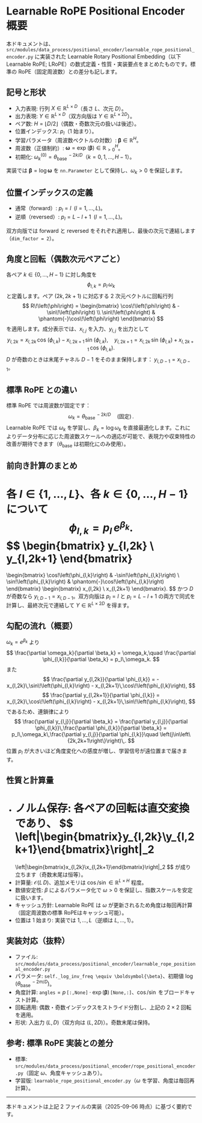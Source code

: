 # Learnable RoPE Positional Encoder 概要

本ドキュメントは、`src/modules/data_process/positional_encoder/learnable_rope_positional_encoder.py` に実装された Learnable Rotary Positional Embedding（以下 Learnable RoPE; LRoPE）の数式定義・性質・実装要点をまとめたものです。標準の RoPE（固定周波数）との差分も記します。

## 記号と形状
- 入力表現: 行列 $X \in \mathbb{R}^{L \times D}$（長さ $L$、次元 $D$）。
- 出力表現: $Y \in \mathbb{R}^{L \times D}$（双方向版は $Y \in \mathbb{R}^{L \times 2D}$）。
- ペア数: $H = \left\lfloor D/2 \right\rfloor$（偶数・奇数次元の扱いは後述）。
- 位置インデックス: $p_l$（1 始まり）。
- 学習パラメータ（周波数ベクトルの対数）: $\boldsymbol{\beta} \in \mathbb{R}^{H}$。
- 周波数（正値制約）: $\boldsymbol{\omega} = \exp\!\left(\boldsymbol{\beta}\right) \in \mathbb{R}_{>0}^{H}$。
- 初期化: $\omega_k^{(0)} = \theta_{\text{base}}^{\,-2k/D}$（$k=0,1,\dots,H-1$）。

実装では $\boldsymbol{\beta} = \log \boldsymbol{\omega}$ を `nn.Parameter` として保持し、$\omega_k>0$ を保証します。

## 位置インデックスの定義
- 通常（forward）: $p_l = l\;\;(l=1,\dots,L)$。
- 逆順（reversed）: $p_l = L - l + 1\;\;(l=1,\dots,L)$。

双方向版では forward と reversed をそれぞれ適用し、最後の次元で連結します（`dim_factor = 2`）。

## 角度と回転（偶数次元ペアごと）
各ペア $k\in\{0,\dots,H-1\}$ に対し角度を
$$
  \phi_{l,k} = p_l\, \omega_k
$$
と定義します。ペア $(2k,\,2k+1)$ に対応する 2 次元ベクトルに回転行列
$$
  R\!\left(\phi\right) =
  \begin{bmatrix}
    \cos\!\left(\phi\right) & -\sin\!\left(\phi\right) \\
    \sin\!\left(\phi\right) & \phantom{-}\cos\!\left(\phi\right)
  \end{bmatrix}
$$
を適用します。成分表示では、$x_{l,j}$ を入力、$y_{l,j}$ を出力として
$$
  y_{l,2k} = x_{l,2k}\, \cos\!\left(\phi_{l,k}\right) - x_{l,2k+1}\, \sin\!\left(\phi_{l,k}\right),\quad
  y_{l,2k+1} = x_{l,2k}\, \sin\!\left(\phi_{l,k}\right) + x_{l,2k+1}\, \cos\!\left(\phi_{l,k}\right).
$$
$D$ が奇数のときは末尾チャネル $D-1$ をそのまま保持します：$\;y_{l,D-1}=x_{l,D-1}$。

## 標準 RoPE との違い
標準 RoPE では周波数が固定です：
$$
  \omega_k = \theta_{\text{base}}^{\,-2k/D}\quad\left(\text{固定}\right)\,.
$$
Learnable RoPE では $\omega_k$ を学習し、$\beta_k = \log \omega_k$ を直接最適化します。これによりデータ分布に応じた周波数スケールへの適応が可能で、表現力や収束特性の改善が期待できます（$\theta_{\text{base}}$ は初期化にのみ使用）。

## 前向き計算のまとめ
各 $l\in\{1,\dots,L\}$、各 $k\in\{0,\dots,H-1\}$ について
$$
  \phi_{l,k} = p_l\, e^{\beta_k}.
$$
$$
  \begin{bmatrix}
    y_{l,2k} \\
    y_{l,2k+1}
  \end{bmatrix}
  =
  \begin{bmatrix}
    \cos\!\left(\phi_{l,k}\right) & -\sin\!\left(\phi_{l,k}\right) \\
    \sin\!\left(\phi_{l,k}\right) & \phantom{-}\cos\!\left(\phi_{l,k}\right)
  \end{bmatrix}
  \begin{bmatrix}
    x_{l,2k} \\
    x_{l,2k+1}
  \end{bmatrix}.
$$
かつ $D$ が奇数なら $y_{l,D-1}=x_{l,D-1}$。双方向版は $p_l=l$ と $p_l=L-l+1$ の両方で同式を計算し、最終次元で連結して $Y\in\mathbb{R}^{L\times 2D}$ を得ます。

## 勾配の流れ（概要）
$\omega_k = e^{\beta_k}$ より
$$
  \frac{\partial \omega_k}{\partial \beta_k} = \omega_k,\quad
  \frac{\partial \phi_{l,k}}{\partial \beta_k} = p_l\,\omega_k.
$$
また
$$
  \frac{\partial y_{l,2k}}{\partial \phi_{l,k}} = -x_{l,2k}\,\sin\!\left(\phi_{l,k}\right) - x_{l,2k+1}\,\cos\!\left(\phi_{l,k}\right),
$$
$$
  \frac{\partial y_{l,2k+1}}{\partial \phi_{l,k}} = x_{l,2k}\,\cos\!\left(\phi_{l,k}\right) - x_{l,2k+1}\,\sin\!\left(\phi_{l,k}\right),
$$
であるため、連鎖律により
$$
  \frac{\partial y_{l,j}}{\partial \beta_k}
  = \frac{\partial y_{l,j}}{\partial \phi_{l,k}}\,\frac{\partial \phi_{l,k}}{\partial \beta_k}
  = p_l\,\omega_k\,\frac{\partial y_{l,j}}{\partial \phi_{l,k}}\quad \left(j\in\left\{2k,2k+1\right\}\right)\,.
$$
位置 $p_l$ が大きいほど角度変化への感度が増し、学習信号が遠位置まで届きます。

## 性質と計算量
- ノルム保存: 各ペアの回転は直交変換であり、
  $$
    \left\|\begin{bmatrix}y_{l,2k}\\y_{l,2k+1}\end{bmatrix}\right\|_2
    =
    \left\|\begin{bmatrix}x_{l,2k}\\x_{l,2k+1}\end{bmatrix}\right\|_2
  $$
  が成り立ちます（奇数末尾は恒等）。
- 計算量: $\mathcal{O}(L\,D)$、追加メモリは $\cos/\sin\in\mathbb{R}^{L\times H}$ 程度。
- 数値安定性: $\beta$ によるパラメータ化で $\omega>0$ を保証し、指数スケールを安定に扱います。
- キャッシュ方針: Learnable RoPE は $\omega$ が更新されるため角度は毎回再計算（固定周波数の標準 RoPEはキャッシュ可能）。
- 位置は 1 始まり: 実装では $1,\dots,L$（逆順は $L,\dots,1$）。

## 実装対応（抜粋）
- ファイル: `src/modules/data_process/positional_encoder/learnable_rope_positional_encoder.py`
- パラメータ: `self._log_inv_freq \equiv \boldsymbol{\beta}`、初期値 $\log\!\left(\theta_{\text{base}}^{\,-2m/D}\right)$。
- 角度計算: $\texttt{angles} = p\,\texttt{[:,None]}\;\cdot\; \exp(\boldsymbol{\beta})\,\texttt{[None,:]}$、$\cos/\sin$ をブロードキャスト計算。
- 回転適用: 偶数・奇数インデックスをストライド分割し、上記の $2\times2$ 回転を適用。
- 形状: 入出力 $(L,D)$（双方向は $(L,2D)$）。奇数末尾は保持。

## 参考: 標準 RoPE 実装との差分
- 標準: `src/modules/data_process/positional_encoder/rope_positional_encoder.py`（固定 $\omega$、角度キャッシュあり）。
- 学習版: `learnable_rope_positional_encoder.py`（$\omega$ を学習、角度は毎回再計算）。

---

本ドキュメントは上記 2 ファイルの実装（2025-09-06 時点）に基づく要約です。
